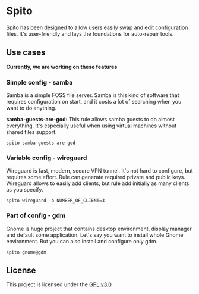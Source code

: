 # Spito
Spito has been designed to allow users easily swap 
and edit configuration files. It's user-friendly and
lays the foundations for auto-repair tools.

## Use cases
**Currently, we are working on these features**

### Simple config - samba
Samba is a simple FOSS file server. Samba is this kind of software
that requires configuration on start, and it costs a lot of searching 
when you want to do anything.

**samba-guests-are-god:**
This rule allows samba guests to do almost everything. It's especially 
useful when using virtual machines without shared files support.
```shell
spito samba-guests-are-god
```

### Variable config - wireguard
Wireguard is fast, modern, secure VPN tunnel. It's not hard to 
configure, but requires some effort. Rule can generate required
private and public keys. Wireguard allows to easily 
add clients, but rule add initially as many clients as 
you specify.

```shell
spito wireguard -o NUMBER_OF_CLIENT=3
```

### Part of config - gdm
Gnome is huge project that contains desktop environment,
display manager and default some application. Let's say
you want to install whole Gnome environment. But you can
also install and configure only gdm.

```shell
spito gnome@gdm
```
## License
This project is licensed under the [GPL v3.0](./LICENSE)